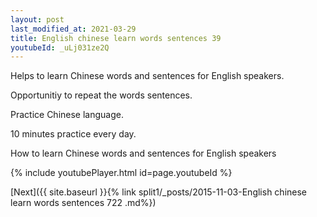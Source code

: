```yaml
---
layout: post
last_modified_at: 2021-03-29
title: English chinese learn words sentences 39 
youtubeId: _uLj031ze2Q
---
```

 
 
Helps to learn Chinese words and sentences for English speakers.

Opportunitiy to repeat the words sentences. 

Practice Chinese language. 
 
10 minutes practice every day. 
 
How to learn Chinese words and sentences for English speakers 
 
{% include youtubePlayer.html id=page.youtubeId %}
 
 
[Next]({{ site.baseurl }}{% link  split1/_posts/2015-11-03-English chinese learn words sentences 722 .md%})
 
